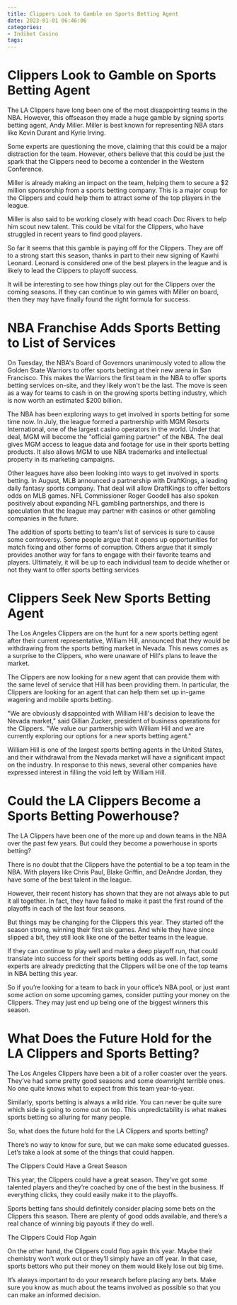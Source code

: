 ```yaml
---
title: Clippers Look to Gamble on Sports Betting Agent
date: 2023-01-01 06:46:06
categories:
- Indibet Casino
tags:
---
```



#  Clippers Look to Gamble on Sports Betting Agent

The LA Clippers have long been one of the most disappointing teams in the NBA. However, this offseason they made a huge gamble by signing sports betting agent, Andy Miller. Miller is best known for representing NBA stars like Kevin Durant and Kyrie Irving.

Some experts are questioning the move, claiming that this could be a major distraction for the team. However, others believe that this could be just the spark that the Clippers need to become a contender in the Western Conference.

Miller is already making an impact on the team, helping them to secure a $2 million sponsorship from a sports betting company. This is a major coup for the Clippers and could help them to attract some of the top players in the league.

Miller is also said to be working closely with head coach Doc Rivers to help him scout new talent. This could be vital for the Clippers, who have struggled in recent years to find good players.

So far it seems that this gamble is paying off for the Clippers. They are off to a strong start this season, thanks in part to their new signing of Kawhi Leonard. Leonard is considered one of the best players in the league and is likely to lead the Clippers to playoff success.

It will be interesting to see how things play out for the Clippers over the coming seasons. If they can continue to win games with Miller on board, then they may have finally found the right formula for success.

#  NBA Franchise Adds Sports Betting to List of Services 

On Tuesday, the NBA's Board of Governors unanimously voted to allow the Golden State Warriors to offer sports betting at their new arena in San Francisco. This makes the Warriors the first team in the NBA to offer sports betting services on-site, and they likely won't be the last. The move is seen as a way for teams to cash in on the growing sports betting industry, which is now worth an estimated $200 billion. 

The NBA has been exploring ways to get involved in sports betting for some time now. In July, the league formed a partnership with MGM Resorts International, one of the largest casino operators in the world. Under that deal, MGM will become the "official gaming partner" of the NBA. The deal gives MGM access to league data and footage for use in their sports betting products. It also allows MGM to use NBA trademarks and intellectual property in its marketing campaigns. 

Other leagues have also been looking into ways to get involved in sports betting. In August, MLB announced a partnership with DraftKings, a leading daily fantasy sports company. That deal will allow DraftKings to offer bettors odds on MLB games. NFL Commissioner Roger Goodell has also spoken positively about expanding NFL gambling partnerships, and there is speculation that the league may partner with casinos or other gambling companies in the future. 

The addition of sports betting to team's list of services is sure to cause some controversy. Some people argue that it opens up opportunities for match fixing and other forms of corruption. Others argue that it simply provides another way for fans to engage with their favorite teams and players. Ultimately, it will be up to each individual team to decide whether or not they want to offer sports betting services

#  Clippers Seek New Sports Betting Agent

The Los Angeles Clippers are on the hunt for a new sports betting agent after their current representative, William Hill, announced that they would be withdrawing from the sports betting market in Nevada. This news comes as a surprise to the Clippers, who were unaware of Hill's plans to leave the market.

The Clippers are now looking for a new agent that can provide them with the same level of service that Hill has been providing them. In particular, the Clippers are looking for an agent that can help them set up in-game wagering and mobile sports betting.

"We are obviously disappointed with William Hill's decision to leave the Nevada market," said Gillian Zucker, president of business operations for the Clippers. "We value our partnership with William Hill and we are currently exploring our options for a new sports betting agent."

William Hill is one of the largest sports betting agents in the United States, and their withdrawal from the Nevada market will have a significant impact on the industry. In response to this news, several other companies have expressed interest in filling the void left by William Hill.

#  Could the LA Clippers Become a Sports Betting Powerhouse?

The LA Clippers have been one of the more up and down teams in the NBA over the past few years. But could they become a powerhouse in sports betting?

There is no doubt that the Clippers have the potential to be a top team in the NBA. With players like Chris Paul, Blake Griffin, and DeAndre Jordan, they have some of the best talent in the league.

However, their recent history has shown that they are not always able to put it all together. In fact, they have failed to make it past the first round of the playoffs in each of the last four seasons.

But things may be changing for the Clippers this year. They started off the season strong, winning their first six games. And while they have since slipped a bit, they still look like one of the better teams in the league.

If they can continue to play well and make a deep playoff run, that could translate into success for their sports betting odds as well. In fact, some experts are already predicting that the Clippers will be one of the top teams in NBA betting this year.

So if you’re looking for a team to back in your office’s NBA pool, or just want some action on some upcoming games, consider putting your money on the Clippers. They may just end up being one of the biggest winners this season.

#  What Does the Future Hold for the LA Clippers and Sports Betting?

The Los Angeles Clippers have been a bit of a roller coaster over the years. They’ve had some pretty good seasons and some downright terrible ones. No one quite knows what to expect from this team year-to-year.

Similarly, sports betting is always a wild ride. You can never be quite sure which side is going to come out on top. This unpredictability is what makes sports betting so alluring for many people.

So, what does the future hold for the LA Clippers and sports betting?

There’s no way to know for sure, but we can make some educated guesses. Let’s take a look at some of the things that could happen.

The Clippers Could Have a Great Season

This year, the Clippers could have a great season. They’ve got some talented players and they’re coached by one of the best in the business. If everything clicks, they could easily make it to the playoffs.

Sports betting fans should definitely consider placing some bets on the Clippers this season. There are plenty of good odds available, and there’s a real chance of winning big payouts if they do well.

The Clippers Could Flop Again

On the other hand, the Clippers could flop again this year. Maybe their chemistry won’t work out or they’ll simply have an off year. In that case, sports bettors who put their money on them would likely lose out big time.

It’s always important to do your research before placing any bets. Make sure you know as much about the teams involved as possible so that you can make an informed decision.